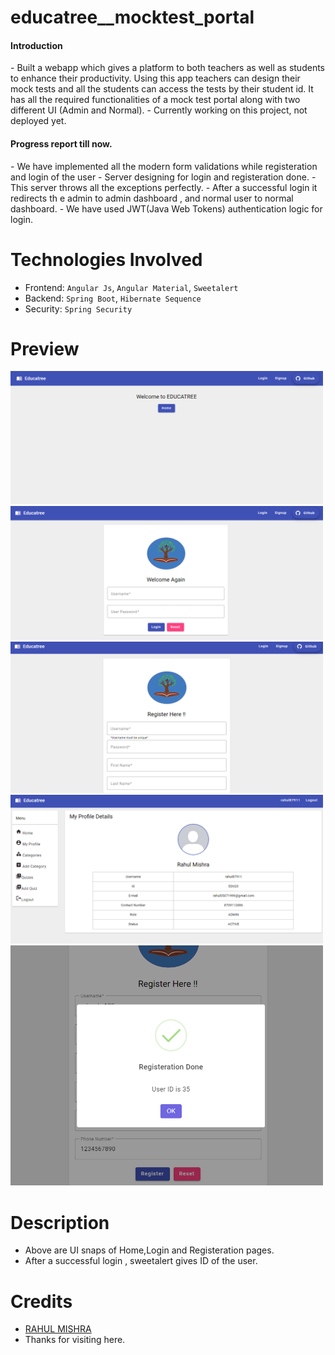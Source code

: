 # educatree__mocktest_portal

<h4>Introduction</h4>
- Built a webapp which gives a platform to both teachers as well as students to enhance their productivity. Using this
app teachers can design their mock tests and all the students can access the tests by their student id. It has all the
required functionalities of a mock test portal along with two different UI (Admin and Normal).
- Currently working on this project, not deployed yet.

<h4>Progress report till now.</h4>
- We have implemented all the modern form validations while registeration and login of the user
- Server designing for login and registeration done.
- This server throws all the exceptions perfectly.
- After a successful login it redirects th e admin to admin dashboard , and normal user to normal dashboard.
- We have used JWT(Java Web Tokens) authentication logic for login.

# Technologies Involved

- Frontend: `Angular Js`, `Angular Material`, `Sweetalert`
- Backend: `Spring Boot`, `Hibernate Sequence`
- Security: `Spring Security`

# Preview

 <p float="center">
  <img src="img/img_1.png" width="500" />
   <img src="img/img_2.png" width="500" />
    <img src="img/img_3.png" width="500" />
     <img src="img/img_5.png" width="500" />
      <img src="img/img_4.png" width="500" />
</p>



# Description
- Above are UI snaps of Home,Login and Registeration pages.
- After a successful login , sweetalert gives ID of the user.

# Credits
- <a href="https://github.com/rahul87911">RAHUL MISHRA</a> 
- Thanks for visiting here.
